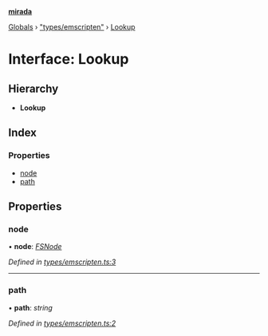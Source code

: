 **[mirada](../README.md)**

[Globals](../README.md) › ["types/emscripten"](../modules/_types_emscripten_.md) › [Lookup](_types_emscripten_.lookup.md)

# Interface: Lookup

## Hierarchy

* **Lookup**

## Index

### Properties

* [node](_types_emscripten_.lookup.md#node)
* [path](_types_emscripten_.lookup.md#path)

## Properties

###  node

• **node**: *[FSNode](_types_emscripten_.fsnode.md)*

*Defined in [types/emscripten.ts:3](https://github.com/cancerberoSgx/mirada/blob/ff42750/mirada/src/types/emscripten.ts#L3)*

___

###  path

• **path**: *string*

*Defined in [types/emscripten.ts:2](https://github.com/cancerberoSgx/mirada/blob/ff42750/mirada/src/types/emscripten.ts#L2)*